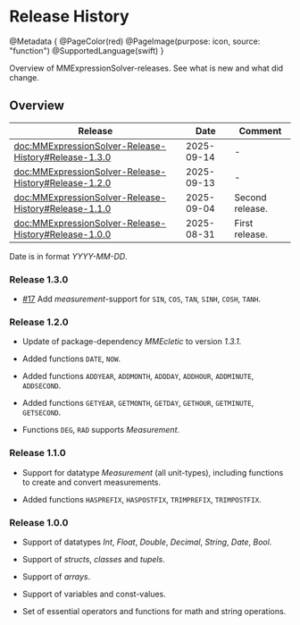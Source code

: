 # Release History

@Metadata {
    @PageColor(red)
    @PageImage(purpose: icon, source: "function") 
    @SupportedLanguage(swift)
}

Overview of MMExpressionSolver-releases. See what is new and what did change.

## Overview

| Release                                                   | Date       | Comment                                              |
|-----------------------------------------------------------|------------|------------------------------------------------------| 
| <doc:MMExpressionSolver-Release-History#Release-1.3.0>    | 2025-09-14 | -                                                    |
| <doc:MMExpressionSolver-Release-History#Release-1.2.0>    | 2025-09-13 | -                                                    |
| <doc:MMExpressionSolver-Release-History#Release-1.1.0>    | 2025-09-04 | Second release.                                      |
| <doc:MMExpressionSolver-Release-History#Release-1.0.0>    | 2025-08-31 | First release.                                       |

Date is in format _YYYY-MM-DD_.

### Release 1.3.0

- [#17](https://github.com/MarcusMiss/MMExpressionSolver/issues/17) Add _measurement<angle>_-support for `SIN`, `COS`, `TAN`, `SINH`, `COSH`, `TANH`. 

### Release 1.2.0

- Update of package-dependency _MMEcletic_ to version _1.3.1_.

- Added functions `DATE`, `NOW`.

- Added functions `ADDYEAR`, `ADDMONTH`, `ADDDAY`, `ADDHOUR`, `ADDMINUTE`, `ADDSECOND`.

- Added functions `GETYEAR`, `GETMONTH`, `GETDAY`, `GETHOUR`, `GETMINUTE`, `GETSECOND`.

- Functions `DEG`, `RAD` supports _Measurement_.

### Release 1.1.0

- Support for datatype _Measurement_ (all unit-types), including functions to create and convert measurements.

- Added functions `HASPREFIX`, `HASPOSTFIX`, `TRIMPREFIX`, `TRIMPOSTFIX`.

### Release 1.0.0

- Support of datatypes _Int_, _Float_, _Double_, _Decimal_, _String_, _Date_, _Bool_.

- Support of _structs_, _classes_ and _tupels_.

- Support of _arrays_.

- Support of variables and const-values.

- Set of essential operators and functions for math and string operations.
